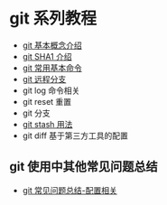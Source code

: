# git 系列教程

- [git 基本概念介绍](./docs/git基本概念介绍.md)
- [git SHA1 介绍](./docs/git%20SHA1介绍.md)
- [git 常用基本命令](./docs/git常用基本命令.md)
- [git 远程分支](./docs/git远程分支.md)
- git log 命令相关
- git reset 重置
- git 分支
- [git stash 用法](./docs/git%20stash用法.md)
- git diff 基于第三方工具的配置


## git 使用中其他常见问题总结
- [git 常见问题总结-配置相关](./docs/git常见问题总结-配置相关.md)
